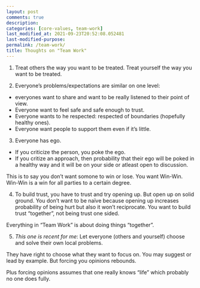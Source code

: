 ```yaml
---
layout: post
comments: true
description:
categories: [core-values, team-work]
last_modified_at: 2021-09-23T20:52:08.052481
last-modified-purpose:
permalink: /team-work/
title: Thoughts on "Team Work"
---
```


1. Treat others the way you want to be treated. Treat yourself the way you want to be treated.

2. Everyone’s problems/expectations are similar on one level:

- everyones want to share and want to be really listened to their point of view. 
- Everyone want to feel safe and safe enough to trust. 
- Everyone wants to he respected: respected of boundaries (hopefully healthy ones).
- Everyone want people to support them even if it’s little.

3. Everyone has ego. 

- If you criticize the person, you poke the ego. 
- If you critize an approach, then probability that their ego will be poked in a healthy way and it will be on your side or atleast open to discussion.

This is to say you don’t want somone to win or lose. You want Win-Win. Win-Win is a win for all parties to a certain degree.

4. To build trust, you have to trust and try opening up. But open up on solid ground. You don’t want to be naïve because opening up increases probability of being hurt but also it won’t reciprocate. You want to build trust “together”, not being trust one sided.

Everything in “Team Work” is about doing things “together”.

5. *This one is recent for me*: Let everyone (others and yourself) choose and solve their own local problems.

They have right to choose what they want to focus on. You may suggest or lead by example. But forcing you opinions rebounds.

Plus forcing opinions assumes that one really knows “life” which probably no one does fully.